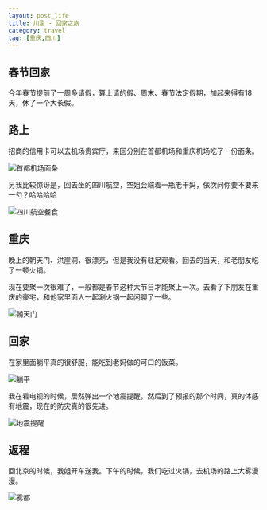 ```yaml
---
layout: post_life
title: 川渝 - 回家之旅
category: travel
tag: [重庆,四川]
---
```


## 春节回家

今年春节提前了一周多请假，算上请的假、周末、春节法定假期，加起来得有18天，休了一个大长假。

## 路上

招商的信用卡可以去机场贵宾厅，来回分别在首都机场和重庆机场吃了一份面条。

![首都机场面条](https://blogcdn.qihope.com/github-life/2025-02-08-chongqing-travel-1-1.png?x-oss-process=image/quality,q_30)

另我比较惊讶是，回去坐的四川航空，空姐会端着一瓶老干妈，依次问你要不要来一勺？哈哈哈哈

![四川航空餐食](https://blogcdn.qihope.com/github-life/2025-02-08-chongqing-travel-1-2.png?x-oss-process=image/quality,q_30)

## 重庆

晚上的朝天门、洪崖洞，很漂亮，但是我没有驻足观看。回去的当天，和老朋友吃了一顿火锅。

现在要聚一次很难了，一般都是春节这种大节日才能聚上一次。去看了下朋友在重庆的豪宅，和他家里面人一起涮火锅一起闲聊了一些。

![朝天门](https://blogcdn.qihope.com/github-life/2025-02-08-chongqing-travel-1-3.png?x-oss-process=image/quality,q_30)

## 回家

在家里面躺平真的很舒服，能吃到老妈做的可口的饭菜。

![躺平](https://blogcdn.qihope.com/github-life/2025-02-08-chongqing-travel-1-5.png?x-oss-process=image/quality,q_30)

我在看电视的时候，居然弹出一个地震提醒，然后到了预报的那个时间，真的体感有地震，现在的防灾真的很先进。

![地震提醒](https://blogcdn.qihope.com/github-life/2025-02-08-chongqing-travel-1-6.png?x-oss-process=image/quality,q_30)

## 返程

回北京的时候，我姐开车送我。下午的时候，我们吃过火锅，去机场的路上大雾漫漫。

![雾都](https://blogcdn.qihope.com/github-life/2025-02-08-chongqing-travel-1-7.png?x-oss-process=image/quality,q_30)